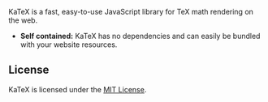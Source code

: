 
KaTeX is a fast, easy-to-use JavaScript library for TeX math rendering on the web.

 * **Self contained:** KaTeX has no dependencies and can easily be bundled with your website resources.

## License

KaTeX is licensed under the [MIT License](https://opensource.org/licenses/MIT).

